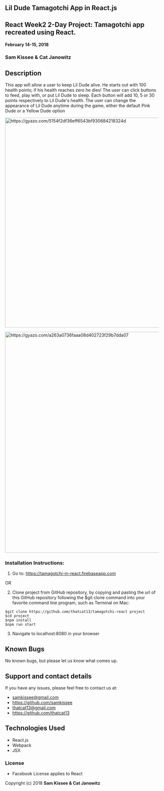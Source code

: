 ## Lil Dude Tamagotchi App in React.js

## React Week2 2-Day Project: Tamagotchi app recreated using React.

#### February 14-15, 2018

### Sam Kissee & Cat Janowitz

##  Description
This app will allow a user to keep Lil Dude alive. He starts out with 100 health points; if his health reaches zero he dies! The user can click buttons to feed, play with, or put Lil Dude to sleep. Each button will add 10, 5 or 30 points respectively to Lil Dude's health. The user can change the appearance of Lil Dude anytime during the game, either the default Pink Dude or a Yellow Dude option

<a href="https://gyazo.com/5154f2df36eff6543bf930684218324d"><img src="https://i.gyazo.com/5154f2df36eff6543bf930684218324d.gif" alt="https://gyazo.com/5154f2df36eff6543bf930684218324d" width="688"/></a>

<a href="https://gyazo.com/a263a0736faaa08d402723f29b7dda07"><img src="https://i.gyazo.com/a263a0736faaa08d402723f29b7dda07.gif" alt="https://gyazo.com/a263a0736faaa08d402723f29b7dda07" width="724"/></a>

### Installation Instructions:
  1. Go to: https://tamagotchi-in-react.firebaseapp.com

  OR

  2. Clone project from GitHub repository, by copying and pasting the url of this GitHub repository following the $git clone command into your favorite command line program, such as Terminal on Mac:
  ```
  $git clone https://github.com/thatcat13/tamagotchi-react project
  $cd project
  $npm install
  $npm run start
  ```
  3. Navigate to localhost:8080 in your browser


## Known Bugs

No known bugs, but please let us know what comes up.

## Support and contact details

If you have any issues, please feel free to contact us at:
* samkissee@gmail.com
* https://github.com/samkissee
* thatcat13@gmail.com
* https://github.com/thatcat13

## Technologies Used
* React.js
* Webpack
* JSX


### License

* Facebook License applies to React

Copyright (c) 2018 **Sam Kissee & Cat Janowitz**
